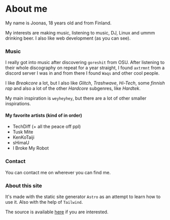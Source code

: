 # About me

My name is Joonas, 18 years old and from Finland.

My interests are making music, listening to music, DJ, Linux and ummm drinking beer. I also like web development (as you can see).

### Music

I really got into music after discovering `goreshit` from OSU. After listening to their whole discography on repeat for a year straight, I found `axtrmnt` from a discord server I was in and from there I found `Waqs` and other cool people.

I like _Breakcore_ a lot, but I also like _Glitch_, _Trashwave_, _Hi-Tech_, some _finnish rap_ and also a lot of the other _Hardcore_ subgenres, like _Hardtek_.

My main inspiration is `weyheyhey`, but there are a lot of other smaller inspirations.

#### My favorite artists (kind of in order)

- TechDiff (+ all the peace off ppl)
- Tusk Mite
- KenKoTaiji
- sHimaU
- I Broke My Robot

### Contact

You can contact me on wherever you can find me.

### About this site

It's made with the static site generator `Astro` as an attempt to learn how to use it. Also with the help of `Tailwind`.

The source is available [here](https://github.com/juuunas/nasanoa.org "GitHub") if you are interested.
